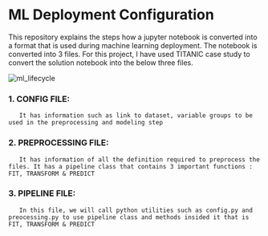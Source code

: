 # ML Deployment Configuration

This repository explains the steps how a jupyter notebook is converted into a format that is used during machine learning deployment. The notebook is converted into 3 files.
For this project, I have used TITANIC case study to convert the solution notebook into the below three files.

![ml_lifecycle](https://user-images.githubusercontent.com/54467567/87469164-79800280-c5e0-11ea-8995-b5819280c6d6.png)

### 1. CONFIG FILE: 
       It has information such as link to dataset, variable groups to be used in the preprocessing and modeling step
       
### 2. PREPROCESSING FILE:
       It has information of all the definition required to preprocess the files. It has a pipeline class that contains 3 important functions : FIT, TRANSFORM & PREDICT
       
### 3.  PIPELINE FILE:
       In this file, we will call python utilities such as config.py and preocessing.py to use pipeline class and methods insided it that is FIT, TRANSFORM & PREDICT
